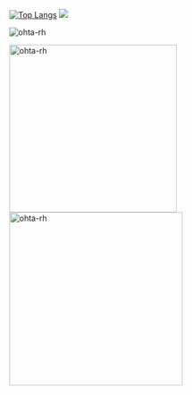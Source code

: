 [![Top Langs](https://github-readme-stats.vercel.app/api/top-langs/?username=ohta-rh&count_private=true)](https://github.com/anuraghazra/github-readme-stats)
[![](dist/snk.svg)](https://github.com/ohta-rh)

<p align="left">
<a>
  <img src="https://github-profile-trophy.vercel.app/?username=ohta-rh&theme=dracula" alt="ohta-rh" />
</a>
</p>

<p align="left">
  <img align="center" src="https://github-readme-stats.vercel.app/api?username=ohta-rh&show_icons=true&locale=en&theme=synthwave" alt="ohta-rh" width="300" />
  <img align="center" src="https://github-readme-streak-stats.herokuapp.com/?user=ohta-rh&theme=synthwave" alt="ohta-rh"  width="310" />
</p>
